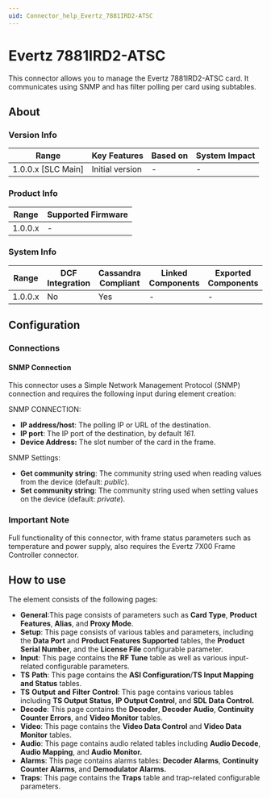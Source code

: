 ```yaml
---
uid: Connector_help_Evertz_7881IRD2-ATSC
---
```


# Evertz 7881IRD2-ATSC

This connector allows you to manage the Evertz 7881IRD2-ATSC card. It communicates using SNMP and has filter polling per card using subtables.

## About

### Version Info

| **Range**            | **Key Features** | **Based on** | **System Impact** |
|----------------------|------------------|--------------|-------------------|
| 1.0.0.x \[SLC Main\] | Initial version  | \-           | \-                |

### Product Info

| **Range** | **Supported Firmware** |
|-----------|------------------------|
| 1.0.0.x   | \-                     |

### System Info

| **Range** | **DCF Integration** | **Cassandra Compliant** | **Linked Components** | **Exported Components** |
|-----------|---------------------|-------------------------|-----------------------|-------------------------|
| 1.0.0.x   | No                  | Yes                     | \-                    | \-                      |

## Configuration

### Connections

#### SNMP Connection

This connector uses a Simple Network Management Protocol (SNMP) connection and requires the following input during element creation:

SNMP CONNECTION:

- **IP address/host**: The polling IP or URL of the destination.
- **IP port**: The IP port of the destination, by default *161*.
- **Device Address:** The slot number of the card in the frame.

SNMP Settings:

- **Get community string**: The community string used when reading values from the device (default: *public*).
- **Set community string**: The community string used when setting values on the device (default: *private*).

### Important Note

Full functionality of this connector, with frame status parameters such as temperature and power supply, also requires the Evertz 7X00 Frame Controller connector.

## How to use

The element consists of the following pages:

- **General**:This page consists of parameters such as **Card Type**, **Product Features**, **Alias**, and **Proxy Mode**.
- **Setup**: This page consists of various tables and parameters, including the **Data Port** and **Product Features Supported** tables, the **Product** **Serial Number**, and the **License File** configurable parameter.
- **Input**: This page contains the **RF Tune** table as well as various input-related configurable parameters.
- **TS** **Path**: This page contains the **ASI Configuration**/**TS Input Mapping and Status** tables.
- **TS** **Output** **and** **Filter** **Control**: This page contains various tables including **TS Output Status**, **IP Output Control**, and **SDL Data Control.**
- **Decode**: This page contains the **Decoder**, **Decoder** **Audio**, **Continuity Counter Errors**, and **Video Monitor** tables.
- **Video**: This page contains the **Video Data Control** and **Video Data Monitor** tables.
- **Audio**: This page contains audio related tables including **Audio Decode**, **Audio Mapping**, and **Audio Monitor.**
- **Alarms**: This page contains alarms tables: **Decoder Alarms**, **Continuity Counter Alarms**, and **Demodulator Alarms.**
- **Traps**: This page contains the **Traps** table and trap-related configurable parameters.
